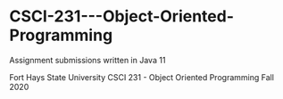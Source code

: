 # CSCI-231---Object-Oriented-Programming

Assignment submissions written in Java 11

Fort Hays State University
CSCI 231 - Object Oriented Programming
Fall 2020
